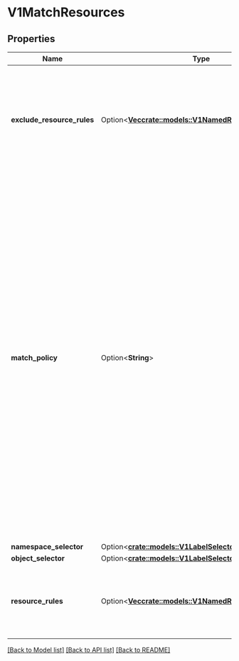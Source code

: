 # V1MatchResources

## Properties

Name | Type | Description | Notes
------------ | ------------- | ------------- | -------------
**exclude_resource_rules** | Option<[**Vec<crate::models::V1NamedRuleWithOperations>**](v1.NamedRuleWithOperations.md)> | ExcludeResourceRules describes what operations on what resources/subresources the ValidatingAdmissionPolicy should not care about. The exclude rules take precedence over include rules (if a resource matches both, it is excluded) | [optional]
**match_policy** | Option<**String**> | matchPolicy defines how the \"MatchResources\" list is used to match incoming requests. Allowed values are \"Exact\" or \"Equivalent\".  - Exact: match a request only if it exactly matches a specified rule. For example, if deployments can be modified via apps/v1, apps/v1beta1, and extensions/v1beta1, but \"rules\" only included `apiGroups:[\"apps\"], apiVersions:[\"v1\"], resources: [\"deployments\"]`, a request to apps/v1beta1 or extensions/v1beta1 would not be sent to the ValidatingAdmissionPolicy.  - Equivalent: match a request if modifies a resource listed in rules, even via another API group or version. For example, if deployments can be modified via apps/v1, apps/v1beta1, and extensions/v1beta1, and \"rules\" only included `apiGroups:[\"apps\"], apiVersions:[\"v1\"], resources: [\"deployments\"]`, a request to apps/v1beta1 or extensions/v1beta1 would be converted to apps/v1 and sent to the ValidatingAdmissionPolicy.  Defaults to \"Equivalent\" | [optional]
**namespace_selector** | Option<[**crate::models::V1LabelSelector**](v1.LabelSelector.md)> |  | [optional]
**object_selector** | Option<[**crate::models::V1LabelSelector**](v1.LabelSelector.md)> |  | [optional]
**resource_rules** | Option<[**Vec<crate::models::V1NamedRuleWithOperations>**](v1.NamedRuleWithOperations.md)> | ResourceRules describes what operations on what resources/subresources the ValidatingAdmissionPolicy matches. The policy cares about an operation if it matches _any_ Rule. | [optional]

[[Back to Model list]](../README.md#documentation-for-models) [[Back to API list]](../README.md#documentation-for-api-endpoints) [[Back to README]](../README.md)


